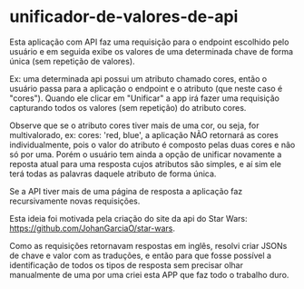 # unificador-de-valores-de-api
Esta aplicação com API faz uma requisição para o endpoint escolhido pelo usuário e em seguida exibe os valores de uma determinada chave de forma única (sem repetição de valores). 

Ex: uma determinada api possui um atributo chamado cores, então o usuário passa para a aplicação o endpoint e o atributo (que neste caso é "cores"). Quando ele clicar em "Unificar" a app irá fazer uma requisição capturando todos os valores (sem repetição) do atributo cores.

Observe que se o atributo cores tiver mais de uma cor, ou seja, for multivalorado, ex: cores: 'red, blue', a aplicação NÃO retornará as cores individualmente, pois o valor do atributo é composto pelas duas cores e não só por uma. Porém o usuário tem ainda a opção de unificar novamente a reposta atual para uma resposta cujos atributos são simples, e aí sim ele terá todas as palavras daquele atributo de forma única.

Se a API tiver mais de uma página de resposta a aplicação faz recursivamente novas requisições.

Esta ideia foi motivada pela criação do site da api do Star Wars: https://github.com/JohanGarciaO/star-wars.

Como as requisições retornavam respostas em inglês, resolvi criar JSONs de chave e valor com as traduções, e então para que fosse possível a identificação de todos os tipos de resposta sem precisar olhar manualmente de uma por uma criei esta APP que faz todo o trabalho duro.

